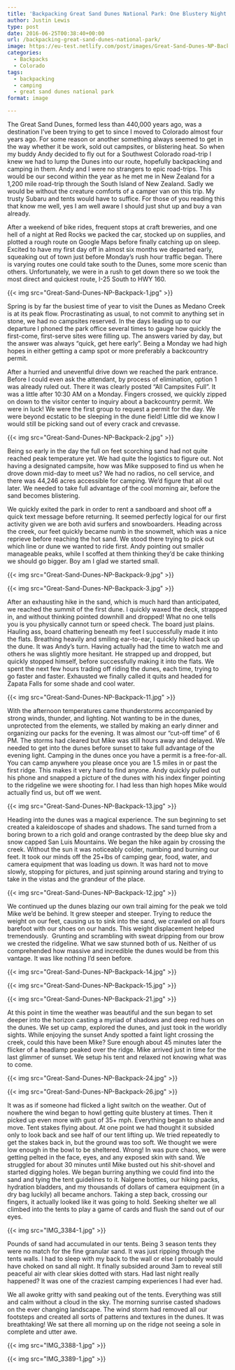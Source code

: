 ```yaml
---
title: 'Backpacking Great Sand Dunes National Park: One Blustery Night'
author: Justin Lewis
type: post
date: 2016-06-25T00:38:40+00:00
url: /backpacking-great-sand-dunes-national-park/
image: https://eu-test.netlify.com/post/images/Great-Sand-Dunes-NP-Backpack-5-e1476585939654.jpg
categories:
  - Backpacks
  - Colorado
tags:
  - backpacking
  - camping
  - great sand dunes national park
format: image

---
```

The Great Sand Dunes, formed less than 440,000 years ago, was a destination I’ve been trying to get to since I moved to Colorado almost four years ago. For some reason or another something always seemed to get in the way whether it be work, sold out campsites, or blistering heat. So when my buddy Andy decided to fly out for a Southwest Colorado road-trip I knew we had to lump the Dunes into our route, hopefully backpacking and camping in them. Andy and I were no strangers to epic road-trips. This would be our second within the year as he met me in New Zealand for a 1,200 mile road-trip through the South Island of New Zealand. Sadly we would be without the creature comforts of a camper van on this trip. My trusty Subaru and tents would have to suffice. For those of you reading this that know me well, yes I am well aware I should just shut up and buy a van already.

After a weekend of bike rides, frequent stops at craft breweries, and one hell of a night at Red Rocks we packed the car, stocked up on supplies, and plotted a rough route on Google Maps before finally catching up on sleep. Excited to have my first day off in almost six months we departed early, squeaking out of town just before Monday’s rush hour traffic began. There is varying routes one could take south to the Dunes, some more scenic than others. Unfortunately, we were in a rush to get down there so we took the most direct and quickest route, I-25 South to HWY 160. 


  {{< img src="Great-Sand-Dunes-NP-Backpack-1.jpg" >}}
		      



Spring is by far the busiest time of year to visit the Dunes as Medano Creek is at its peak flow. Procrastinating as usual, to not commit to anything set in stone, we had no campsites reserved. In the days leading up to our departure I phoned the park office several times to gauge how quickly the first-come, first-serve sites were filling up. The answers varied by day, but the answer was always “quick, get here early”. Being a Monday we had high hopes in either getting a camp spot or more preferably a backcountry permit.

After a hurried and uneventful drive down we reached the park entrance. Before I could even ask the attendant, by process of elimination, option 1 was already ruled out. There it was clearly posted “All Campsites Full”. It was a little after 10:30 AM on a Monday. Fingers crossed, we quickly zipped on down to the visitor center to inquiry about a backcountry permit. We were in luck! We were the first group to request a permit for the day. We were beyond ecstatic to be sleeping in the dune field! Little did we know I would still be picking sand out of every crack and crevasse. 


  {{< img src="Great-Sand-Dunes-NP-Backpack-2.jpg" >}}
		      


Being so early in the day the full on feet scorching sand had not quite reached peak temperature yet. We had quite the logistics to figure out. Not having a designated campsite, how was Mike supposed to find us when he drove down mid-day to meet us? We had no radios, no cell service, and there was 44,246 acres accessible for camping. We’d figure that all out later. We needed to take full advantage of the cool morning air, before the sand becomes blistering.

We quickly exited the park in order to rent a sandboard and shoot off a quick text message before returning. It seemed perfectly logical for our first activity given we are both avid surfers and snowboarders. Heading across the creek, our feet quickly became numb in the snowmelt, which was a nice reprieve before reaching the hot sand. We stood there trying to pick out which line or dune we wanted to ride first. Andy pointing out smaller manageable peaks, while I scoffed at them thinking they’d be cake thinking we should go bigger. Boy am I glad we started small. 


  {{< img src="Great-Sand-Dunes-NP-Backpack-9.jpg" >}}
		      


  {{< img src="Great-Sand-Dunes-NP-Backpack-3.jpg" >}}
		      


After an exhausting hike in the sand, which is much hard than anticipated, we reached the summit of the first dune. I quickly waxed the deck, strapped in, and without thinking pointed downhill and dropped! What no one tells you is you physically cannot turn or speed check. The board just plains. Hauling ass, board chattering beneath my feet I successfully made it into the flats. Breathing heavily and smiling ear-to-ear, I quickly hiked back up the dune. It was Andy’s turn. Having actually had the time to watch me and others he was slightly more hesitant. He strapped up and dropped, but quickly stopped himself, before successfully making it into the flats. We spent the next few hours trading off riding the dunes, each time, trying to go faster and faster. Exhausted we finally called it quits and headed for Zapata Falls for some shade and cool water. 


  {{< img src="Great-Sand-Dunes-NP-Backpack-11.jpg" >}}
		      


With the afternoon temperatures came thunderstorms accompanied by strong winds, thunder, and lighting. Not wanting to be in the dunes, unprotected from the elements, we stalled by making an early dinner and organizing our packs for the evening. It was almost our “cut-off time” of 6 PM. The storms had cleared but Mike was still hours away and delayed. We needed to get into the dunes before sunset to take full advantage of the evening light. Camping in the dunes once you have a permit is a free-for-all. You can camp anywhere you please once you are 1.5 miles in or past the first ridge. This makes it very hard to find anyone. Andy quickly pulled out his phone and snapped a picture of the dunes with his index finger pointing to the ridgeline we were shooting for. I had less than high hopes Mike would actually find us, but off we went. 


  {{< img src="Great-Sand-Dunes-NP-Backpack-13.jpg" >}}
		      


Heading into the dunes was a magical experience. The sun beginning to set created a kaleidoscope of shades and shadows. The sand turned from a boring brown to a rich gold and orange contrasted by the deep blue sky and snow capped San Luis Mountains. We began the hike again by crossing the creek. Without the sun it was noticeably colder, numbing and burning our feet. It took our minds off the 25+lbs of camping gear, food, water, and camera equipment that was loading us down. It was hard not to move slowly, stopping for pictures, and just spinning around staring and trying to take in the vistas and the grandeur of the place. 


  {{< img src="Great-Sand-Dunes-NP-Backpack-12.jpg" >}}
		      


We continued up the dunes blazing our own trail aiming for the peak we told Mike we’d be behind. It grew steeper and steeper. Trying to reduce the weight on our feet, causing us to sink into the sand, we crawled on all fours barefoot with our shoes on our hands. This weight displacement helped tremendously.  Grunting and scrambling with sweat dripping from our brow we crested the ridgeline. What we saw stunned both of us. Neither of us comprehended how massive and incredible the dunes would be from this vantage. It was like nothing I’d seen before. 


  {{< img src="Great-Sand-Dunes-NP-Backpack-14.jpg" >}}
		      


  {{< img src="Great-Sand-Dunes-NP-Backpack-15.jpg" >}}
		      


  {{< img src="Great-Sand-Dunes-NP-Backpack-21.jpg" >}}
		      


At this point in time the weather was beautiful and the sun began to set deeper into the horizon casting a myriad of shadows and deep red hues on the dunes. We set up camp, explored the dunes, and just took in the worldly sights. While enjoying the sunset Andy spotted a faint light crossing the creek, could this have been Mike? Sure enough about 45 minutes later the flicker of a headlamp peaked over the ridge. Mike arrived just in time for the last glimmer of sunset. We setup his tent and relaxed not knowing what was to come. 


  {{< img src="Great-Sand-Dunes-NP-Backpack-24.jpg" >}}
		      


  {{< img src="Great-Sand-Dunes-NP-Backpack-26.jpg" >}}
		      


It was as if someone had flicked a light switch on the weather. Out of nowhere the wind began to howl getting quite blustery at times. Then it picked up even more with gust of 35+ mph. Everything began to shake and move. Tent stakes flying about. At one point we had thought it subsided only to look back and see half of our tent lifting up. We tried repeatedly to get the stakes back in, but the ground was too soft. We thought we were low enough in the bowl to be sheltered. Wrong! In was pure chaos, we were getting pelted in the face, eyes, and any exposed skin with sand. We struggled for about 30 minutes until Mike busted out his shit-shovel and started digging holes. We began burring anything we could find into the sand and tying the tent guidelines to it. Nalgene bottles, our hiking packs, hydration bladders, and my thousands of dollars of camera equipment (in a dry bag luckily) all became anchors. Taking a step back, crossing our fingers, it actually looked like it was going to hold. Seeking shelter we all climbed into the tents to play a game of cards and flush the sand out of our eyes. 


  {{< img src="IMG_3384-1.jpg" >}}
		      


Pounds of sand had accumulated in our tents. Being 3 season tents they were no match for the fine granular sand. It was just ripping through the tents walls. I had to sleep with my back to the wall or else I probably would have choked on sand all night. It finally subsided around 3am to reveal still peaceful air with clear skies dotted with stars. Had last night really happened? It was one of the craziest camping experiences I had ever had.

We all awoke gritty with sand peaking out of the tents. Everything was still and calm without a cloud in the sky. The morning sunrise casted shadows on the ever changing landscape. The wind storm had removed all our footsteps and created all sorts of patterns and textures in the dunes. It was breathtaking! We sat there all morning up on the ridge not seeing a sole in complete and utter awe. 


  {{< img src="IMG_3388-1.jpg" >}}
		      


  {{< img src="IMG_3389-1.jpg" >}}
		     